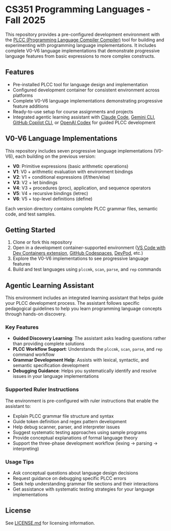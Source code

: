 # CS351 Programming Languages - Fall 2025

This repository provides a pre-configured development environment with the [PLCC (Programming Language Compiler Compiler)](https://github.com/ourPLCC/plcc) tool for building and experimenting with programming language implementations. It includes complete V0-V6 language implementations that demonstrate progressive language features from basic expressions to more complex constructs.

## Features

- Pre-installed PLCC tool for language design and implementation
- Configured development container for consistent environment across platforms
- Complete V0-V6 language implementations demonstrating progressive feature additions
- Ready-to-use setup for course assignments and projects
- Integrated agentic learning assistant with [Claude Code](https://claude.ai/code), [Gemini CLI](https://ai.google.dev/gemini-api/docs/cli), [GitHub Copilot CLI](https://github.com/github/gh-copilot), or [OpenAI Codex](https://openai.com/index/openai-codex/) for guided PLCC development

## V0-V6 Language Implementations

This repository includes seven progressive language implementations (V0-V6), each building on the previous version:

- **V0**: Primitive expressions (basic arithmetic operations)
- **V1**: V0 + arithmetic evaluation with environment bindings
- **V2**: V1 + conditional expressions (if/then/else)
- **V3**: V2 + let bindings
- **V4**: V3 + procedures (proc), application, and sequence operators
- **V5**: V4 + recursive bindings (letrec)
- **V6**: V5 + top-level definitions (define)

Each version directory contains complete PLCC grammar files, semantic code, and test samples.

## Getting Started

1. Clone or fork this repository
2. Open in a development container-supported environment ([VS Code with Dev Containers extension](https://code.visualstudio.com/docs/devcontainers/containers), [GitHub Codespaces](https://github.com/features/codespaces), [DevPod](https://devpod.sh/), etc.)
3. Explore the V0-V6 implementations to see progressive language features
4. Build and test languages using `plccmk`, `scan`, `parse`, and `rep` commands

## Agentic Learning Assistant

This environment includes an integrated learning assistant that helps guide your PLCC development process. The assistant follows specific pedagogical guidelines to help you learn programming language concepts through hands-on discovery.

### Key Features

- **Guided Discovery Learning**: The assistant asks leading questions rather than providing complete solutions
- **PLCC Workflow Support**: Understands the `plccmk`, `scan`, `parse`, and `rep` command workflow
- **Grammar Development Help**: Assists with lexical, syntactic, and semantic specification development
- **Debugging Guidance**: Helps you systematically identify and resolve issues in your language implementations

### Supported Ruler Instructions

The environment is pre-configured with ruler instructions that enable the assistant to:

- Explain PLCC grammar file structure and syntax
- Guide token definition and regex pattern development
- Help debug scanner, parser, and interpreter issues
- Suggest systematic testing approaches using sample programs
- Provide conceptual explanations of formal language theory
- Support the three-phase development workflow (lexing → parsing → interpreting)

### Usage Tips

- Ask conceptual questions about language design decisions
- Request guidance on debugging specific PLCC errors
- Seek help understanding grammar file sections and their interactions
- Get assistance with systematic testing strategies for your language implementations

## License

See [LICENSE.md](LICENSE.md) for licensing information.

